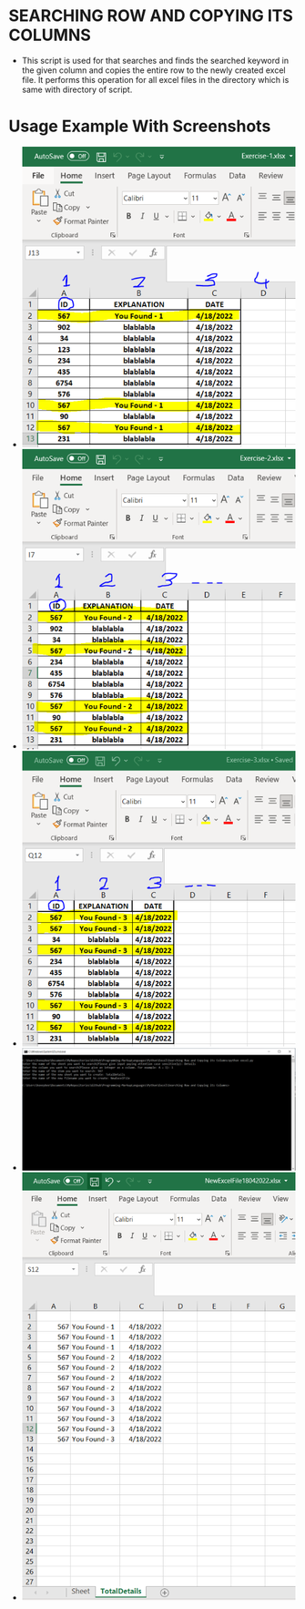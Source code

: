 # SEARCHING ROW AND COPYING ITS COLUMNS
- This script is used for that searches and finds the searched keyword in the given column and copies the entire row to the newly created excel file. It performs this operation for all excel files in the directory which is same with directory of script. 

# Usage Example With Screenshots
- ![](Screenshots/Exercise-1.PNG)
- ![](Screenshots/Exercise-2.PNG)
- ![](Screenshots/Exercise-3.PNG)
- ![](Screenshots/CMD.PNG)
- ![](Screenshots/Last.PNG)